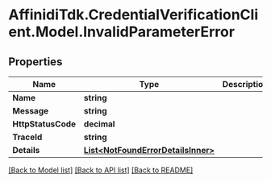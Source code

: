 # AffinidiTdk.CredentialVerificationClient.Model.InvalidParameterError

## Properties

Name | Type | Description | Notes
------------ | ------------- | ------------- | -------------
**Name** | **string** |  | 
**Message** | **string** |  | 
**HttpStatusCode** | **decimal** |  | 
**TraceId** | **string** |  | 
**Details** | [**List&lt;NotFoundErrorDetailsInner&gt;**](NotFoundErrorDetailsInner.md) |  | [optional] 

[[Back to Model list]](../README.md#documentation-for-models) [[Back to API list]](../README.md#documentation-for-api-endpoints) [[Back to README]](../README.md)

